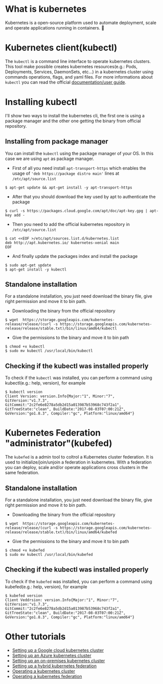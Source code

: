 # What is kubernetes

Kubernetes is a open-source platform used to automate deployment, scale and operate applications running in containers. :whale:

# Kubernetes client(kubectl)

The `kubectl` is a command line interface to operate kubernetes clusters. This tool make possible creates kubernetes resources(e.g.: Pods, Deployments, Services, DaemonSets, etc...) in a kubernetes cluster using commands operations, flags, and yaml files.
For more informations about `kubectl` you can read the official [documentation/user guide](https://kubernetes.io/docs/user-guide/kubectl-overview/).

# Installing kubectl

I'll show two ways to install the kubernetes cli, the first one is using a package manager and the other one getting the binary from official repository.

## Installing from package manager

You can install the `kubectl` using the package manager of your OS. In this case we are using `apt` as package manager.

- First of all you need install `apt-transport-https` which enables the usage of `'deb https://package distro main'` lines at `/etc/apt/source.list`

`$ apt-get update && apt-get install -y apt-transport-https`

- After that you should download the key used by apt to authenticate the package

`$ curl -s https://packages.cloud.google.com/apt/doc/apt-key.gpg | apt-key add -`

- Then you need to add the official kubernetes repository in `/etc/apt/source.list`

```
$ cat <<EOF >/etc/apt/sources.list.d/kubernetes.list
deb http://apt.kubernetes.io/ kubernetes-xenial main
EOF
```

- And finally update the packages index and install the package

```
$ sudo apt-get update
$ apt-get install -y kubectl
```

## Standalone installation

For a standalone installation, you just need download the binary file, give right permission and move it to bin path.

- Downloading the binary from the official repository

`$ wget  https://storage.googleapis.com/kubernetes-release/release/(curl -s https://storage.googleapis.com/kubernetes-release/release/stable.txt)/bin/linux/amd64/kubectl`

- Give the permissions to the binary and move it to bin path

```
$ chmod +x kubectl
$ sudo mv kubectl /usr/local/bin/kubectl
```

## Checking if the kubectl was installed properly

To check if the `kubectl` was installed, you can perform a command using kubectl(e.g.: help, version), for example

```
$ kubectl version
Client Version: version.Info{Major:"1", Minor:"7", GitVersion:"v1.7.3", GitCommit:"2c2fe6e8278a5db2d15a013987b53968c743f2a1", GitTreeState:"clean", BuildDate:"2017-08-03T07:00:21Z", GoVersion:"go1.8.3", Compiler:"gc", Platform:"linux/amd64"}
```

# Kubernetes Federation "administrator"(kubefed)

The `kubefed` is a admin tool to coltrol a Kubernetes cluster federation. It is used to initialize/join/unjoin a federation in kubernetes. With a federation you can deploy, scale and/or operate applications cross clusters in the same federation.

## Standalone installation


For a standalone installation, you just need download the binary file, give right permission and move it to bin path.

- Downloading the binary from the official repository

`$ wget  https://storage.googleapis.com/kubernetes-release/release/(curl -s https://storage.googleapis.com/kubernetes-release/release/stable.txt)/bin/linux/amd64/kubefed`

- Give the permissions to the binary and move it to bin path

```
$ chmod +x kubefed
$ sudo mv kubectl /usr/local/bin/kubefed
```

## Checking if the kubectl was installed properly

To check if the `kubefed` was installed, you can perform a command using kubefed(e.g.: help, version), for example

```
$ kubefed version
Client Veddrsion: version.Info{Major:"1", Minor:"7", GitVersion:"v1.7.3", GitCommit:"2c2fe6e8278a5db2d15a013987b53968c743f2a1", GitTreeState:"clean", BuildDate:"2017-08-03T07:00:21Z", GoVersion:"go1.8.3", Compiler:"gc", Platform:"linux/amd64"}
```


# Other tutorials
- [Setting up a Google cloud kubernetes cluster](k8s-gke)
- [Setting up an Azure kubernetes cluster](#)
- [Setting up an on-premises kubernetes cluster](#)
- [Setting up a hybrid kubernetes federation](#)
- [Operating a kubernetes cluster](#)
- [Operating a kubernetes federation](#)

